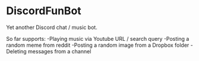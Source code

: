 # DiscordFunBot
Yet another Discord chat / music bot.

So far supports:
-Playing music via Youtube URL / search query
-Posting a random meme from reddit
-Posting a random image from a Dropbox folder
-Deleting messages from a channel
